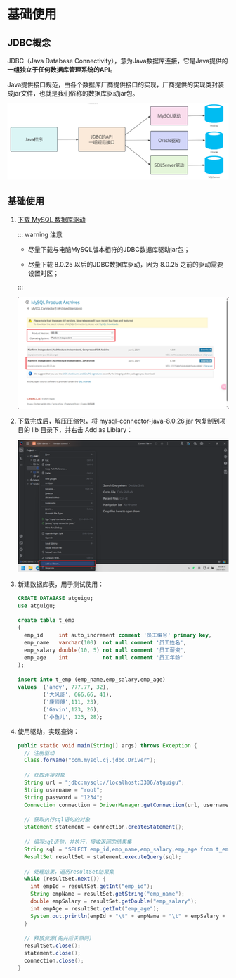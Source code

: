 # 基础使用

## JDBC概念

JDBC（Java Database Connectivity），意为Java数据库连接，它是Java提供的**一组独立于任何数据库管理系统的API**。

Java提供接口规范，由各个数据库厂商提供接口的实现，厂商提供的实现类封装成jar文件，也就是我们俗称的数据库驱动jar包。

![](.\assets\JDBC简单执行过程.png)



## 基础使用

1. [下载 MySQL 数据库驱动](https://downloads.mysql.com/archives/c-j/)

   ::: warning 注意

   - 尽量下载与电脑MySQL版本相符的JDBC数据库驱动jar包；

   - 尽量下载 8.0.25 以后的JDBC数据库驱动，因为 8.0.25 之前的驱动需要设置时区；

   :::

   ![](.\assets\数据库驱动下载.png)

2. 下载完成后，解压压缩包，将 mysql-connector-java-8.0.26.jar 包复制到项目的 lib 目录下，并右击 Add as Libiary：

   ![](.\assets\数据库驱动IDEA配置.png)

3. 新建数据库表，用于测试使用：

   ```sql
   CREATE DATABASE atguigu;
   use atguigu;
   
   create table t_emp
   (
     emp_id     int auto_increment comment '员工编号' primary key,
     emp_name   varchar(100)  not null comment '员工姓名',
     emp_salary double(10, 5) not null comment '员工薪资',
     emp_age    int           not null comment '员工年龄'
   );
   
   insert into t_emp (emp_name,emp_salary,emp_age)
   values  ('andy', 777.77, 32),
           ('大风哥', 666.66, 41),
           ('康师傅',111, 23),
           ('Gavin',123, 26),
           ('小鱼儿', 123, 28);
   ```

4. 使用驱动，实现查询：

   ```java {9,12,16}
   public static void main(String[] args) throws Exception {
     // 注册驱动
     Class.forName("com.mysql.cj.jdbc.Driver");
   
     // 获取连接对象
     String url = "jdbc:mysql://localhost:3306/atguigu";
     String username = "root";
     String password = "1234";
     Connection connection = DriverManager.getConnection(url, username, password);
   
     // 获取执行sql语句的对象
     Statement statement = connection.createStatement();
   
     // 编写sql语句，并执行，接收返回的结果集
     String sql = "SELECT emp_id,emp_name,emp_salary,emp_age from t_emp";
     ResultSet resultSet = statement.executeQuery(sql);
   
     // 处理结果，遍历resultSet结果集
     while (resultSet.next()) {
       int empId = resultSet.getInt("emp_id");
       String empName = resultSet.getString("emp_name");
       double empSalary = resultSet.getDouble("emp_salary");
       int empAge = resultSet.getInt("emp_age");
       System.out.println(empId + "\t" + empName + "\t" + empSalary + "\t" + empAge);
     }
   
     // 释放资源(先开后关原则)
     resultSet.close();
     statement.close();
     connection.close();
   }
   ```
